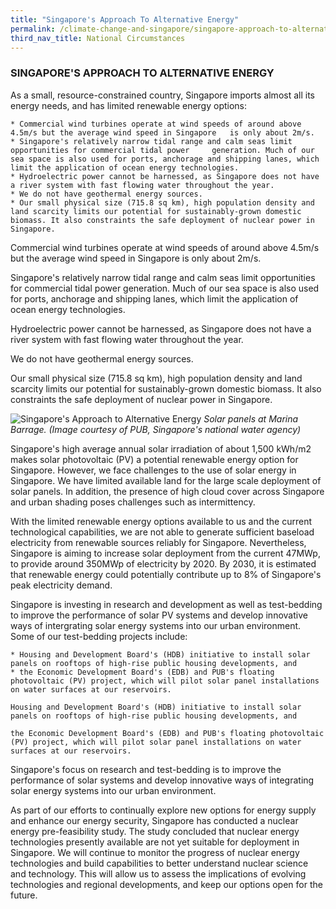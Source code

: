 ```yaml
---
title: "Singapore's Approach To Alternative Energy"
permalink: /climate-change-and-singapore/singapore-approach-to-alternative-energy/
third_nav_title: National Circumstances
---
```


### SINGAPORE'S APPROACH TO ALTERNATIVE ENERGY

As a small, resource-constrained country, Singapore imports almost all its energy needs, and has limited renewable energy options:

    * Commercial wind turbines operate at wind speeds of around above 4.5m/s but the average wind speed in Singapore   is only about 2m/s.
    * Singapore's relatively narrow tidal range and calm seas limit opportunities for commercial tidal power     generation. Much of our sea space is also used for ports, anchorage and shipping lanes, which limit the application of ocean energy technologies.
    * Hydroelectric power cannot be harnessed, as Singapore does not have a river system with fast flowing water throughout the year.
    * We do not have geothermal energy sources.
    * Our small physical size (715.8 sq km), high population density and land scarcity limits our potential for sustainably-grown domestic biomass. It also constraints the safe deployment of nuclear power in Singapore.

Commercial wind turbines operate at wind speeds of around above 4.5m/s but the average wind speed in Singapore is only about 2m/s.

Singapore's relatively narrow tidal range and calm seas limit opportunities for commercial tidal power generation. Much of our sea space is also used for ports, anchorage and shipping lanes, which limit the application of ocean energy technologies.

Hydroelectric power cannot be harnessed, as Singapore does not have a river system with fast flowing water throughout the year.

We do not have geothermal energy sources.

Our small physical size (715.8 sq km), high population density and land scarcity limits our potential for sustainably-grown domestic biomass. It also constraints the safe deployment of nuclear power in Singapore.

![Singapore's Approach to Alternative Energy](https://www.nccs.gov.sg/images/default-source/default-album/singapores-approach-to-alternative-energy.jpg "Singapore's Approach to Alternative Energy")
*Solar panels at Marina Barrage. (Image courtesy of PUB, Singapore's national water agency)*

Singapore's high average annual solar irradiation of about 1,500 kWh/m2 makes solar photovoltaic (PV) a potential renewable energy option for Singapore. However, we face challenges to the use of solar energy in Singapore. We have limited available land for the large scale deployment of solar panels. In addition, the presence of high cloud cover across Singapore and urban shading poses challenges such as intermittency.

With the limited renewable energy options available to us and the current technological capabilities, we are not able to generate sufficient baseload electricity from renewable sources reliably for Singapore. Nevertheless, Singapore is aiming to increase solar deployment from the current 47MWp, to provide around 350MWp of electricity by 2020. By 2030, it is estimated that renewable energy could potentially contribute up to 8% of Singapore's peak electricity demand.

Singapore is investing in research and development as well as test-bedding to improve the performance of solar PV systems and develop innovative ways of intergrating solar energy systems into our urban environment. Some of our test-bedding projects include:


    * Housing and Development Board's (HDB) initiative to install solar panels on rooftops of high-rise public housing developments, and
    * the Economic Development Board's (EDB) and PUB's floating photovoltaic (PV) project, which will pilot solar panel installations on water surfaces at our reservoirs.

    Housing and Development Board's (HDB) initiative to install solar panels on rooftops of high-rise public housing developments, and

    the Economic Development Board's (EDB) and PUB's floating photovoltaic (PV) project, which will pilot solar panel installations on water surfaces at our reservoirs.


Singapore's focus on research and test-bedding is to improve the performance of solar systems and develop innovative ways of integrating solar energy systems into our urban environment.

As part of our efforts to continually explore new options for energy supply and enhance our energy security, Singapore has conducted a nuclear energy pre-feasibility study. The study concluded that nuclear energy technologies presently available are not yet suitable for deployment in Singapore. We will continue to monitor the progress of nuclear energy technologies and build capabilities to better understand nuclear science and technology. This will allow us to assess the implications of evolving technologies and regional developments, and keep our options open for the future.